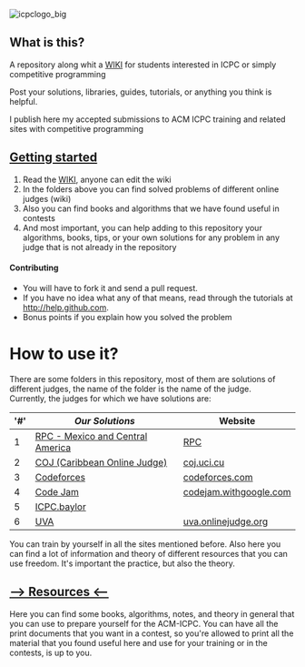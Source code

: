 ![icpclogo_big](https://user-images.githubusercontent.com/28017456/37076648-2e50c626-219d-11e8-8695-cb8cc376f806.png)

## What is this?
A repository along whit a [WIKI](https://github.com/Franco1010/ACM-ICPC/wiki) for students interested in ICPC or simply competitive programming

Post your solutions, libraries, guides, tutorials, or anything you think is helpful.

I publish here my accepted submissions to ACM ICPC training and related sites with competitive programming

## [Getting started](https://github.com/Franco1010/ACM-ICPC/wiki/Fundamental-Concepts)

 1. Read the [WIKI](https://github.com/Franco1010/ACM-ICPC/wiki), anyone can edit the wiki
 2. In the folders above you can find solved problems of different online judges (wiki)
 3. Also you can find books and algorithms that we have found useful in contests
 4. And most important, you can help adding to this repository your algorithms, books, tips, or your own solutions for any problem in any judge that is not already in the repository

#### Contributing
- You will have to fork it and send a pull request.
- If you have no idea what any of that means, read through the tutorials at http://help.github.com.
- Bonus points if you explain how you solved the problem  

# How to use it?
There are some folders in this repository, most of them are solutions of different judges, the name of the folder is the name of the judge.  
Currently, the judges for which we have solutions are:  

'#' | ***Our Solutions*** | Website  
---|---|---
1 | [RPC - Mexico and Central America](https://github.com/Franco1010/ACM-ICPC/tree/master/ACM-ICPC/RPC) | [RPC](http://redprogramacioncompetitiva.com)
2 | [COJ (Caribbean Online Judge)](https://github.com/Franco1010/ACM-ICPC/tree/master/coj.uci.cu) | [coj.uci.cu](http://coj.uci.cu)
3 | [Codeforces]() | [codeforces.com](http://codeforces.com)
4 | [Code Jam](https://github.com/Franco1010/ACM-ICPC/tree/master/code%20jam/2018/Qualification%20Round) | [codejam.withgoogle.com](https://codejam.withgoogle.com/codejam/)
5 | [ICPC.baylor](https://github.com/Franco1010/ACM-ICPC/tree/master/icpc.baylor) | []()
6 | [UVA]() | [uva.onlinejudge.org](https://uva.onlinejudge.org)


You can train by yourself in all the sites mentioned before.
Also here you can find a lot of information and theory of different resources that you can use freedom. It's important the practice, but also the theory.

## [--> Resources <--](https://github.com/Franco1010/ACM-ICPC/tree/master/Resources)
Here you can find some books, algorithms, notes, and theory in general that you can use to prepare yourself for the ACM-ICPC. You can have all the print documents that you want in a contest, so you're allowed to print all the material that you found useful here and use for your training or in the contests, is up to you.
